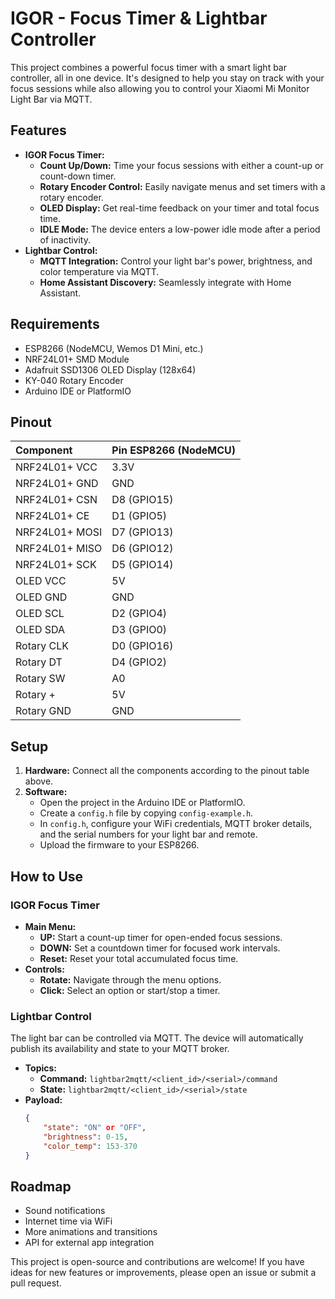 # IGOR - Focus Timer & Lightbar Controller

This project combines a powerful focus timer with a smart light bar controller, all in one device. It's designed to help you stay on track with your focus sessions while also allowing you to control your Xiaomi Mi Monitor Light Bar via MQTT.

## Features

- **IGOR Focus Timer:**
  - **Count Up/Down:** Time your focus sessions with either a count-up or count-down timer.
  - **Rotary Encoder Control:** Easily navigate menus and set timers with a rotary encoder.
  - **OLED Display:** Get real-time feedback on your timer and total focus time.
  - **IDLE Mode:** The device enters a low-power idle mode after a period of inactivity.
- **Lightbar Control:**
  - **MQTT Integration:** Control your light bar's power, brightness, and color temperature via MQTT.
  - **Home Assistant Discovery:** Seamlessly integrate with Home Assistant.

## Requirements

- ESP8266 (NodeMCU, Wemos D1 Mini, etc.)
- NRF24L01+ SMD Module
- Adafruit SSD1306 OLED Display (128x64)
- KY-040 Rotary Encoder
- Arduino IDE or PlatformIO

## Pinout

| Component | Pin ESP8266 (NodeMCU) |
| :--- | :--- |
| NRF24L01+ VCC | 3.3V |
| NRF24L01+ GND | GND |
| NRF24L01+ CSN | D8 (GPIO15) |
| NRF24L01+ CE | D1 (GPIO5) |
| NRF24L01+ MOSI | D7 (GPIO13) |
| NRF24L01+ MISO | D6 (GPIO12) |
| NRF24L01+ SCK | D5 (GPIO14) |
| OLED VCC | 5V |
| OLED GND | GND |
| OLED SCL | D2 (GPIO4) |
| OLED SDA | D3 (GPIO0) |
| Rotary CLK | D0 (GPIO16) |
| Rotary DT | D4 (GPIO2) |
| Rotary SW | A0 |
| Rotary + | 5V |
| Rotary GND | GND |

## Setup

1.  **Hardware:** Connect all the components according to the pinout table above.
2.  **Software:**
    - Open the project in the Arduino IDE or PlatformIO.
    - Create a `config.h` file by copying `config-example.h`.
    - In `config.h`, configure your WiFi credentials, MQTT broker details, and the serial numbers for your light bar and remote.
    - Upload the firmware to your ESP8266.

## How to Use

### IGOR Focus Timer

- **Main Menu:**
  - **UP:** Start a count-up timer for open-ended focus sessions.
  - **DOWN:** Set a countdown timer for focused work intervals.
  - **Reset:** Reset your total accumulated focus time.
- **Controls:**
  - **Rotate:** Navigate through the menu options.
  - **Click:** Select an option or start/stop a timer.

### Lightbar Control

The light bar can be controlled via MQTT. The device will automatically publish its availability and state to your MQTT broker.

- **Topics:**
  - **Command:** `lightbar2mqtt/<client_id>/<serial>/command`
  - **State:** `lightbar2mqtt/<client_id>/<serial>/state`
- **Payload:**
  ```json
  {
      "state": "ON" or "OFF",
      "brightness": 0-15,
      "color_temp": 153-370
  }
  ```

## Roadmap

- Sound notifications
- Internet time via WiFi
- More animations and transitions
- API for external app integration

This project is open-source and contributions are welcome! If you have ideas for new features or improvements, please open an issue or submit a pull request.
